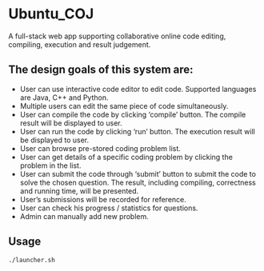 # Ubuntu_COJ

A full-stack web app supporting collaborative online code editing, compiling, execution and result judgement.

## The design goals of this system are:

* User can use interactive code editor to edit code. Supported languages are Java, C++ and Python.
* Multiple users can edit the same piece of code simultaneously.
* User can compile the code by clicking ‘compile’ button. The compile result will be displayed to user.
* User can run the code by clicking ‘run’ button. The execution result will be displayed to user.
* User can browse pre-stored coding problem list.
* User can get details of a specific coding problem by clicking the problem in the list.
* User can submit the code through ‘submit’ button to submit the code to solve the chosen question. The result, including compiling, correctness and running time, will be presented. 
* User’s submissions will be recorded for reference. 
* User can check his progress / statistics for questions.
* Admin can manually add new problem.

## Usage

```
./launcher.sh
```
